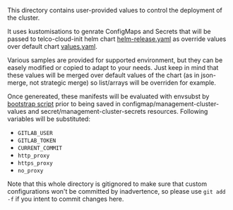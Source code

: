 
This directory contains user-provided values to control the deployment of the cluster.

It uses kustomisations to genrate ConfigMaps and Secrets that will be passed to telco-cloud-init helm chart [helm-release.yaml](../kustomize-components/telco-cloud-init/base/helm-release.yaml) as override values over default chart [values.yaml](../charts/telco-cloud-init/values.yaml).

Various samples are provided for supported environment, but they can be easely modified or copied to adapt to your needs. Just keep in mind that these values will be merged over default values of the chart (as in json-merge, not strategic merge) so list/arrays will be overriden for example.

Once genereated, these manifests will be evaluated with envsubst by [bootstrap script](../bootstrap.sh) prior to being saved in configmap/management-cluster-values and secret/management-cluster-secrets resources. Following variables will be substituted:

- `GITLAB_USER`
- `GITLAB_TOKEN`
- `CURRENT_COMMIT`
- `http_proxy`
- `https_proxy`
- `no_proxy`

Note that this whole directory is gitignored to make sure that custom configurations won't be committed by inadvertence, so please use `git add -f` if you intent to commit changes here.
